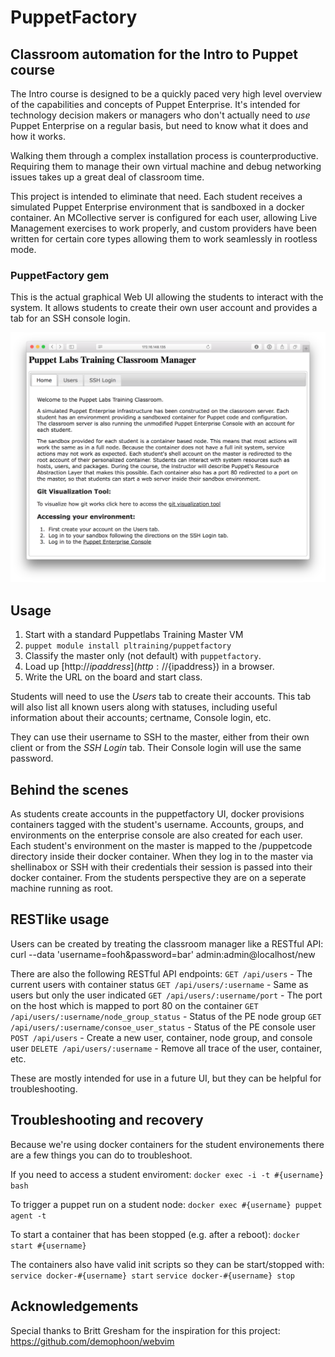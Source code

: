 PuppetFactory
=============

## Classroom automation for the Intro to Puppet course

The Intro course is designed to be a quickly paced very high level overview of
the capabilities and concepts of Puppet Enterprise. It's intended for technology
decision makers or managers who don't actually need to *use* Puppet Enterprise
on a regular basis, but need to know what it does and how it works.

Walking them through a complex installation process is counterproductive.
Requiring them to manage their own virtual machine and debug networking issues
takes up a great deal of classroom time.

This project is intended to eliminate that need. Each student receives a simulated
Puppet Enterprise environment that is sandboxed in a docker container. An 
MCollective server is configured for each user, allowing Live Management 
exercises to work properly, and custom providers have been written for certain 
core types allowing them to work seamlessly in rootless mode.

### PuppetFactory gem

This is the actual graphical Web UI allowing the students to interact with the
system. It allows students to create their own user account and provides a tab
for an SSH console login.

![Screenshot](screenshot.png)

## Usage

1. Start with a standard Puppetlabs Training Master VM
1. `puppet module install pltraining/puppetfactory`
1. Classify the master only (not default) with `puppetfactory`.
1. Load up [http://${ipaddress}](http://${ipaddress}) in a browser.
1. Write the URL on the board and start class.

Students will need to use the _Users_ tab to create their accounts. This tab
will also list all known users along with statuses, including useful information
about their accounts; certname, Console login, etc.

They can use their username to SSH to the master, either from their own client
or from the _SSH Login_ tab. Their Console login will use the same password.

## Behind the scenes

As students create accounts in the puppetfactory UI, docker provisions containers
tagged with the student's username. Accounts, groups, and environments on the 
enterprise console are also created for each user. Each student's environment on
the master is mapped to the /puppetcode directory inside their docker container.
When they log in to the master via shellinabox or SSH with their credentials 
their session is passed into their docker container. From the students perspective
they are on a seperate machine running as root.

## RESTlike usage

Users can be created by treating the classroom manager like a RESTful API:
  curl --data 'username=fooh&password=bar' admin:admin@localhost/new

There are also the following RESTful API endpoints:
  `GET /api/users`
    - The current users with container status
  `GET /api/users/:username`
    - Same as users but only the user indicated
  `GET /api/users/:username/port`
    - The port on the host which is mapped to port 80 on the container
  `GET /api/users/:username/node_group_status`
    - Status of the PE node group
  `GET /api/users/:username/consoe_user_status`
    - Status of the PE console user
  `POST /api/users`
    - Create a new user, container, node group, and console user
  `DELETE /api/users/:username`
    - Remove all trace of the user, container, etc.

These are mostly intended for use in a future UI, but they can be helpful for troubleshooting.

## Troubleshooting and recovery

Because we're using docker containers for the student environements there are a
few things you can do to troubleshoot.

If you need to access a student enviroment:
`docker exec -i -t #{username} bash`

To trigger a puppet run on a student node:
`docker exec #{username} puppet agent -t`

To start a container that has been stopped (e.g. after a reboot):
`docker start #{username}`

The containers also have valid init scripts so they can be start/stopped with:
`service docker-#{username} start`
`service docker-#{username} stop`

## Acknowledgements

Special thanks to Britt Gresham for the inspiration for this project:
https://github.com/demophoon/webvim
